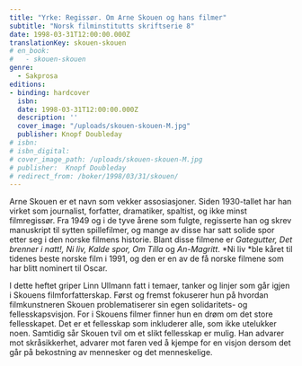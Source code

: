 ```yaml
---
title: "Yrke: Regissør. Om Arne Skouen og hans filmer"
subtitle: "Norsk filminstitutts skriftserie 8"
date: 1998-03-31T12:00:00.000Z
translationKey: skouen-skouen
# en_book:
#   - skouen-skouen
genre:  
  - Sakprosa
editions:
- binding: hardcover
  isbn: 
  date: 1998-03-31T12:00:00.000Z
  description: ''
  cover_image: "/uploads/skouen-skouen-M.jpg"
  publisher: Knopf Doubleday
# isbn:
# isbn_digital:
# cover_image_path: /uploads/skouen-skouen-M.jpg
# publisher:  Knopf Doubleday
# redirect_from: /boker/1998/03/31/skouen/
---
```

Arne Skouen er et navn som vekker assosiasjoner. Siden 1930-tallet har han virket som journalist, forfatter, dramatiker, spaltist, og ikke minst filmregissør. Fra 1949 og i de tyve årene som fulgte, regisserte han og skrev manuskript til sytten spillefilmer, og mange av disse har satt solide spor etter seg i den norske filmens historie. Blant disse filmene er *Gategutter, Det brenner i natt!, Ni liv, Kalde spor, Om Tilla* og *An-Magritt*. *Ni liv *ble kåret til tidenes beste norske film i 1991, og den er en av de få norske filmene som har blitt nominert til Oscar.

I dette heftet griper Linn Ullmann fatt i temaer, tanker og linjer som går igjen i Skouens filmforfatterskap. Først og fremst fokuserer hun på hvordan filmkunstneren Skouen problematiserer sin egen solidaritets- og fellesskapsvisjon. For i Skouens filmer finner hun en drøm om det store fellesskapet. Det er et fellesskap som inkluderer alle, som ikke utelukker noen. Samtidig sår Skouen tvil om et slikt fellesskap er mulig. Han advarer mot skråsikkerhet, advarer mot faren ved å kjempe for en visjon dersom det går på bekostning av mennesker og det menneskelige.
